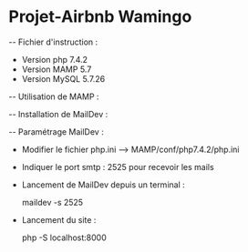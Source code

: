 # Projet-Airbnb Wamingo

-- Fichier d'instruction :

- Version php 7.4.2
- Version MAMP 5.7
- Version MySQL 5.7.26

-- Utilisation de MAMP :

-- Installation de MailDev :

-- Paramétrage MailDev :
    
- Modifier le fichier php.ini --> MAMP/conf/php7.4.2/php.ini

- Indiquer le port smtp : 2525 pour recevoir les mails 

- Lancement de MailDev depuis un terminal :

    maildev -s 2525

- Lancement du site :

    php -S localhost:8000



